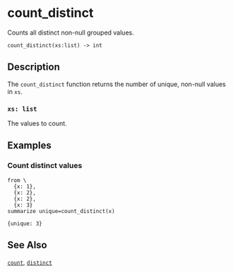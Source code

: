 # count_distinct

Counts all distinct non-null grouped values.

```tql
count_distinct(xs:list) -> int
```

## Description

The `count_distinct` function returns the number of unique, non-null values in
`xs`.

### `xs: list`

The values to count.

## Examples

### Count distinct values

```tql
from \
  {x: 1},
  {x: 2},
  {x: 2},
  {x: 3}
summarize unique=count_distinct(x)
```

```tql
{unique: 3}
```

## See Also

[`count`](count.md), [`distinct`](distinct.md)
